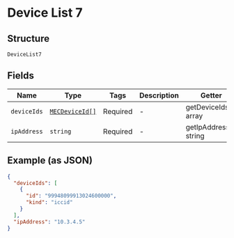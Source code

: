 
# Device List 7

## Structure

`DeviceList7`

## Fields

| Name | Type | Tags | Description | Getter | Setter |
|  --- | --- | --- | --- | --- | --- |
| `deviceIds` | [`MECDeviceId[]`](../../doc/models/mec-device-id.md) | Required | - | getDeviceIds(): array | setDeviceIds(array deviceIds): void |
| `ipAddress` | `string` | Required | - | getIpAddress(): string | setIpAddress(string ipAddress): void |

## Example (as JSON)

```json
{
  "deviceIds": [
    {
      "id": "99948099913024600000",
      "kind": "iccid"
    }
  ],
  "ipAddress": "10.3.4.5"
}
```

